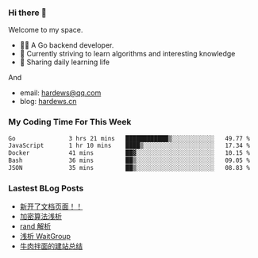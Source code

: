 ### Hi there 👋
Welcome to my space.

- 👨‍🦲 A Go backend developer. 
- 📕 Currently striving to learn algorithms and interesting knowledge
- 💪 Sharing daily learning life

And
- email: hardews@qq.com
- blog: [hardews.cn](hardews.cn)

### My Coding Time For This Week
<!--START_SECTION:waka-->

```txt
Go               3 hrs 21 mins   ████████████▒░░░░░░░░░░░░   49.77 %
JavaScript       1 hr 10 mins    ████▒░░░░░░░░░░░░░░░░░░░░   17.34 %
Docker           41 mins         ██▓░░░░░░░░░░░░░░░░░░░░░░   10.15 %
Bash             36 mins         ██▒░░░░░░░░░░░░░░░░░░░░░░   09.05 %
JSON             35 mins         ██▒░░░░░░░░░░░░░░░░░░░░░░   08.83 %
```

<!--END_SECTION:waka-->

### Lastest BLog Posts
<!-- BLOG-POST-LIST:START -->
- [新开了文档页面！！](https://hardews.cn/docs-introduction)
- [加密算法浅析](https://hardews.cn/encryption-algorithm)
- [rand 解析](https://hardews.cn/2023_go-rand)
- [浅析 WaitGroup](https://hardews.cn/go-waitgroup)
- [牛肉拌面的建站总结](https://hardews.cn/website-set)
<!-- BLOG-POST-LIST:END -->

<!--
**Hardews/Hardews** is a ✨ _special_ ✨ repository because its `README.md` (this file) appears on your GitHub profile.

Here are some ideas to get you started:

- 🔭 I’m currently working on ...
- 🌱 I’m currently learning ...
- 👯 I’m looking to collaborate on ...
- 🤔 I’m looking for help with ...
- 💬 Ask me about ...
- 📫 How to reach me: ...
- 😄 Pronouns: ...
- ⚡ Fun fact: ...
-->
